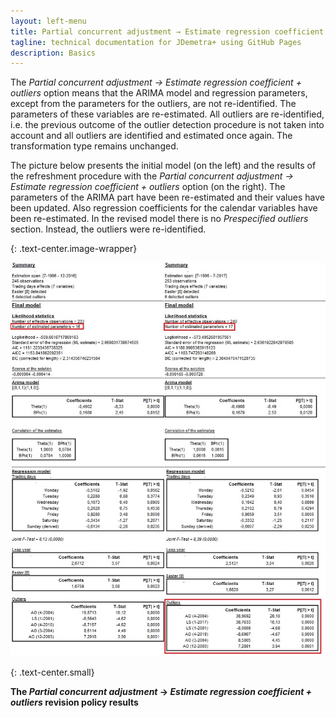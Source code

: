 ```yaml
---
layout: left-menu
title: Partial concurrent adjustment → Estimate regression coefficient + outliers
tagline: technical documentation for JDemetra+ using GitHub Pages
description: Basics
---
```

The *Partial concurrent adjustment → Estimate regression coefficient +
outliers* option means that the ARIMA model and regression parameters,
except from the parameters for the outliers, are not re-identified. The
parameters of these variables are re-estimated. All outliers are
re-identified, i.e. the previous outcome of the outlier detection
procedure is not taken into account and all outliers are identified and
estimated once again. The transformation type remains unchanged.

The picture below presents the initial model (on the left) and the
results of the refreshment procedure with the *Partial concurrent
adjustment → Estimate regression coefficient + outliers* option (on the
right). The parameters of the ARIMA part have been re-estimated and
their values have been updated. Also regression coefficients for the
calendar variables have been re-estimated. In the revised model there is
no *Prespecified outliers* section. Instead, the outliers were
re-identified.

{: .text-center.image-wrapper}

![Text](/assets/img/user-guide/UDimage27.jpg)

{: .text-center.small}

**The *Partial concurrent adjustment* → *Estimate regression coefficient + outliers* revision policy results**
